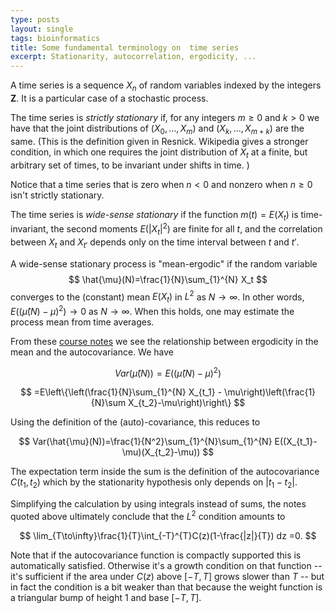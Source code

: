 ```yaml
---
type: posts
layout: single
tags: bioinformatics
title: Some fundamental terminology on  time series
excerpt: Stationarity, autocorrelation, ergodicity, ...
---
```


A time series is a sequence $X_n$ of random variables indexed by the integers $\mathbf{Z}$.  It is a particular case
of a stochastic process.  

The time series is *strictly stationary* if, for any integers $m\ge 0$ and $k>0$ we have that
the joint distributions of $(X_0,\ldots, X_m)$ and $(X_k,\ldots, X_{m+k})$ are the same. (This is the definition
given in Resnick.  Wikipedia gives a stronger condition, in which one requires the joint distribution of 
$X_t$ at a finite, but arbitrary set of times, to be invariant under shifts in time. )

Notice that a time series that is zero when $n<0$ and nonzero when $n\ge 0$ isn't strictly stationary. 

The time series is *wide-sense stationary* if the function $m(t)=E(X_t)$ is time-invariant, the
second moments $E(|X_t|^2)$ are finite for all $t$, and the correlation between $X_t$ and $X_{t'}$ depends
only on the time interval between $t$ and $t'$.

A wide-sense stationary process  is "mean-ergodic" if the random variable 
$$
\hat{\mu}(N)=\frac{1}{N}\sum_{1}^{N} X_t 
$$
converges to the (constant) mean $E(X_t)$ in $L^{2}$ as $N\to\infty$.  In other words,  $E((\hat{\mu}(N)-\mu)^2)\to 0$ as
$N\to\infty$.  When this holds, one may estimate the process mean from time averages.

From these [course notes](http://ece-research.unm.edu/bsanthan/ece541/ergmean.pdf) we see the relationship between
ergodicity in the mean and the autocovariance.  We have

$$
Var(\hat{\mu}(N))=E((\hat{\mu}(N)-\mu)^2)
$$

$$
=E\left\{\left(\frac{1}{N}\sum_{1}^{N} X_{t_1} - \mu\right)\left(\frac{1}{N}\sum X_{t_2}-\mu\right)\right\}
$$

Using the definition of the (auto)-covariance, this reduces to

$$
Var(\hat{\mu}(N))=\frac{1}{N^2}\sum_{1}^{N}\sum_{1}^{N} E((X_{t_1}-\mu)(X_{t_2}-\mu))
$$

The expectation term inside the sum is the definition of the autocovariance $C(t_1,t_2)$ which by the stationarity
hypothesis only depends on $|t_1-t_2|$.  

Simplifying the calculation by using integrals instead of sums, the notes quoted above ultimately conclude
that the $L^2$ condition amounts to

$$
\lim_{T\to\infty}\frac{1}{T}\int_{-T}^{T}C(z)(1-\frac{|z|}{T}) dz =0.
$$

Note that if the autocovariance function is compactly supported this is automatically satisfied.  Otherwise it's
a growth condition on that function -- it's sufficient if the area under $C(z)$ above $[-T,T]$ grows slower than $T$ --
but in fact the condition is a bit weaker than that because the weight function is a triangular bump of height 1 and base
$[-T,T]$. 

